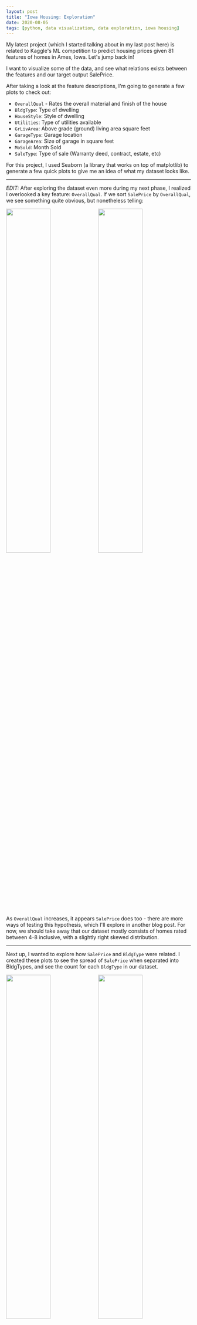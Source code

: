 ```yaml
---
layout: post
title: "Iowa Housing: Exploration"
date: 2020-08-05
tags: [python, data visualization, data exploration, iowa housing]
---
```


<style>
	.img-container {
	text-align: center;
	}
</style>

My latest project (which I started talking about in my last post here) is related to Kaggle\'s ML competition to predict housing prices given 81 features of homes in Ames, Iowa. Let\'s jump back in!

I want to visualize some of the data, and see what relations exists between the features and our target output SalePrice.

After taking a look at the feature descriptions, I\'m going to generate a few plots to check out:
* <code>OverallQual</code> - Rates the overall material and finish of the house
* <code>BldgType</code>: Type of dwelling
* <code>HouseStyle</code>: Style of dwelling
* <code>Utilities</code>: Type of utilities available
* <code>GrLivArea</code>: Above grade (ground) living area square feet
* <code>GarageType</code>: Garage location
* <code>GarageArea</code>: Size of garage in square feet
* <code>MoSold</code>: Month Sold
* <code>SaleType</code>: Type of sale (Warranty deed, contract, estate, etc)

For this project, I used Seaborn (a library that works on top of matplotlib) to generate a few quick plots to give me an idea of what my dataset looks like. 

___

<i>EDIT:</i> After exploring the dataset even more during my next phase, I realized I overlooked a key feature: <code>OverallQual</code>. If we sort <code>SalePrice</code> by <code>OverallQual</code>, we see something quite obvious, but nonetheless telling:

<section id="photos-two">
	<img src="/assets/images/2020-08-05/OverallQualSalePrice.svg" width = "49%">
	<img src="/assets/images/2020-08-05/OverallQualCount.svg" width="49%">
</section>

As <code>OverallQual</code> increases, it appears <code>SalePrice</code> does too - there are more ways of testing this hypothesis, which I\'ll explore in another blog post. For now, we should take away that our dataset mostly consists of homes rated between 4-8 inclusive, with a slightly right skewed distribution.

___

Next up, I wanted to explore how <code>SalePrice</code> and <code>BldgType</code> were related. I created these plots to see the spread of <code>SalePrice</code> when separated into BldgTypes, and see the count for each <code>BldgType</code> in our dataset.

<section id="photos-two">
	<img src="/assets/images/2020-08-05/BldgTypeSalePrice.svg" width="49%"> 
	<img src="/assets/images/2020-08-05/BldgTypeCount.svg" width="49%"> 
</section>
(Thank you to <a href="https://stackoverflow.com/questions/49044131/how-to-add-data-labels-to-seaborn-countplot-factorplot/49052124">this</a> poster for helping me out with the labels on the second plot!)

As you can see, there\'s an overwhelming number of Single-family Detatched homes for our algorithm to train on, but not a lot of other types - as well, the spread of <code>SalePrice</code> pretty large for all BldgTypes. Hopefully there are other features that will help divy up the Single-family Detatched category!

___

Here are some more graphs I generated from the data - there are interesting things happening with GarageArea, GarageType, and SalePrice:

<center>
	<img src="/assets/images/2020-08-05/GarageAreaGarageTypeLinearReg.svg" width="100%"> 
</center>

If you squint your eyes and ignore the strong underfitting, it appears that the price of each <code>GarageType</code> may scale differently according to <code>GarageArea</code>. This could be useful for our algorithm to pick up on, and may also be explained by the relation of the <code>GarageType</code> being associated with a different <code>HouseStyle</code>.

___

As well, check out what happens when we look at <code>GrLivArea</code> (Above ground living area in sq. feet) vs <code>SalePrice</code> when sorted by <code>HouseStyle</code> - some styles are well represented in our dataset, others not so much, but we do see different sliding price scales for each <code>HouseStyle</code> given. 

<section id='photos-grid'>
	<img src="/assets/images/2020-08-05/GrLivAreaSubplot0.svg" width='98%'>
	<img src="/assets/images/2020-08-05/GrLivAreaSubplot1.svg" width='98%'>
	<img src="/assets/images/2020-08-05/GrLivAreaSubplot2.svg" width='98%'>
	<img src="/assets/images/2020-08-05/GrLivAreaSubplot3.svg" width='98%'>
	<img src="/assets/images/2020-08-05/GrLivAreaSubplot4.svg" width='98%'>
	<img src="/assets/images/2020-08-05/GrLivAreaSubplot5.svg" width='98%'>
	<img src="/assets/images/2020-08-05/GrLivAreaSubplot6.svg" width='98%'>
	<img src="/assets/images/2020-08-05/GrLivAreaSubplot7.svg" width='98%'>
</section>

In my exploration phase, other helpful bits of information I found:
* <code>Utilities</code> - only 1 house was listed with no Sewer or Water hookups, all 1459 other homes have all public utilities (not very helpful for dividing up our dataset into meaningful sub-trees)
* <code>Street</code> - only 6 homes are listed with gravel road access to the property, but this appears to greatly decrease the average <code>SalePrice</code> by around $50,000 (although this could be due to the extremely small comparative sample size)
<center>
	<section id='single-graph'>
		<img src="/assets/images/2020-08-05/SalePriceStreet.svg" width="90%"> 
	</section>
</center>
* More home sales happen in the summer months than the winter (typical of the market in the Northern hemisphere, no one wants to move when it\'s 40º below freezing), but it doesn't look like there's a strong relationship between <code>MoSold</code> and <code>SalePrice</code>.

<section id="photos-two">
	<img src="/assets/images/2020-08-05/HomesSoldPerMonth.svg" width="49%"> <img src="/assets/images/2020-08-05/SalePriceMonth.svg" width="49%"> 
</section>

We can also see that the type of sale (<code>TypeSale</code>) can determine a different price bracket - good for our algorithm to recognize as well!

<center>
	<img src="/assets/images/2020-08-05/SalePriceSaleType.svg" width='100%'>
</center>

{% highlight python %}

SaleType: Type of sale
WD 	Warranty Deed - Conventional
CWD 	Warranty Deed - Cash
VWD 	Warranty Deed - VA Loan
New 	Home just constructed and sold
COD 	Court Officer Deed/Estate
Con 	Contract 15% Down payment
 	regular terms
ConLw 	Contract Low Down payment and
 	low interest
ConLI 	Contract Low Interest
ConLD 	Contract Low Down
Oth 	Other

{% endhighlight %}

Also good to note the top 3 <code>SaleType</code> variables:
* Conventional Warranty Deed - 1267
* New - 122
* Court Officer Deed / Estate - 43

This means the number of the remaining variables in <code>SaleType</code> is quite small in this dataset, which may also affect how our accurate our algorithm is. 

Now that I\'ve had a good look at the dataset, I\'m going to start reading <a href = "https://towardsdatascience.com/random-forest-in-python-24d0893d51c0"> this blog post </a> to give me a better idea of how to debug the Random Forest algorithm, and how I can interpret my results.

If you would like any of the code I used to generate my graphs, I\'ve posted it on my <a href="https://github.com/aimosjo/aimosjo.github.io/blob/master/assets/code/08-05-2020/graphingScript.py">github</a> under explorationGraphsPost.py. 

Thanks for reading! I\'ll leave you with a few pictures of my cats. This time, unrelated to RF or any ML algorithm - unless one comes out soon that deals with bread and/or toast.

<section id="photos-two">
	<img src="/assets/images/2020-08-05/bubby1.jpg" width= '45%'>
	<img src="/assets/images/2020-08-05/miss1.jpg" width= '45%'>
</section>

Until next time!
